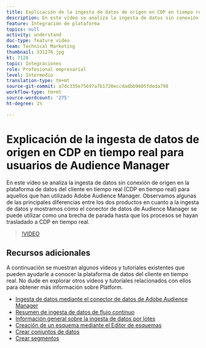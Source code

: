 ```yaml
---
title: Explicación de la ingesta de datos de origen en CDP en tiempo real para usuarios de Audience Manager
description: En este vídeo se analiza la ingesta de datos sin conexión de origen en la plataforma de datos del cliente en tiempo real (CDP en tiempo real) para aquellos que han utilizado Adobe Audience Manager. Observamos algunas de las principales diferencias entre los dos productos en cuanto a la ingesta de datos y mostramos cómo el conector de datos de Audience Manager se puede utilizar como una brecha de parada hasta que los procesos se hayan trasladado a CDP en tiempo real.
feature: Integración de plataforma
topics: null
activity: understand
doc-type: feature video
team: Technical Marketing
thumbnail: 331276.jpg
kt: 7128
topic: Integraciones
role: Profesional empresarial
level: Intermedio
translation-type: tm+mt
source-git-commit: a7dc335e75697a7b1720eccdadbb9605fdeda798
workflow-type: tm+mt
source-wordcount: '275'
ht-degree: 1%

---
```



# Explicación de la ingesta de datos de origen en CDP en tiempo real para usuarios de Audience Manager

En este vídeo se analiza la ingesta de datos sin conexión de origen en la plataforma de datos del cliente en tiempo real (CDP en tiempo real) para aquellos que han utilizado Adobe Audience Manager. Observamos algunas de las principales diferencias entre los dos productos en cuanto a la ingesta de datos y mostramos cómo el conector de datos de Audience Manager se puede utilizar como una brecha de parada hasta que los procesos se hayan trasladado a CDP en tiempo real.


>[!VIDEO](https://video.tv.adobe.com/v/331276/?quality=12&learn=on)

## Recursos adicionales

A continuación se muestran algunos vídeos y tutoriales existentes que pueden ayudarle a conocer la plataforma de datos del cliente en tiempo real. No dude en explorar otros vídeos y tutoriales relacionados con ellos para obtener más información sobre Platform.

* [Ingesta de datos mediante el conector de datos de Adobe Audience Manager](https://experienceleague.adobe.com/docs/platform-learn/tutorials/sources/ingest-data-from-aam.html?lang=en#sources)
* [Resumen de ingesta de datos de flujo continuo](https://experienceleague.adobe.com/docs/platform-learn/tutorials/data-ingestion/understanding-streaming-ingestion.html?lang=en#data-ingestion)
* [Información general sobre la ingesta de datos por lotes](https://experienceleague.adobe.com/docs/platform-learn/tutorials/data-ingestion/batch-ingestion-overview.html?lang=en#data-ingestion)
* [Creación de un esquema mediante el Editor de esquemas](https://experienceleague.adobe.com/docs/experience-platform/xdm/tutorials/create-schema-ui.html?lang=en#getting-started)
* [Crear conjuntos de datos](https://experienceleague.adobe.com/docs/platform-learn/getting-started-for-data-architects-and-data-engineers/create-datasets.html?lang=en#permissions-required)
* [Crear segmentos](https://experienceleague.adobe.com/docs/platform-learn/tutorials/segments/create-segments.html?lang=en#segments)

